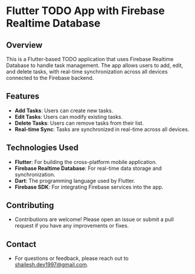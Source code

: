 # Flutter TODO App with Firebase Realtime Database

## Overview

This is a Flutter-based TODO application that uses Firebase Realtime Database to handle task management. The app allows users to add, edit, and delete tasks, with real-time synchronization across all devices connected to the Firebase backend.

## Features

- **Add Tasks**: Users can create new tasks.
- **Edit Tasks**: Users can modify existing tasks.
- **Delete Tasks**: Users can remove tasks from their list.
- **Real-time Sync**: Tasks are synchronized in real-time across all devices.

## Technologies Used

- **Flutter**: For building the cross-platform mobile application.
- **Firebase Realtime Database**: For real-time data storage and synchronization.
- **Dart**: The programming language used by Flutter.
- **Firebase SDK**: For integrating Firebase services into the app.

## Contributing
- Contributions are welcome! Please open an issue or submit a pull request if you have any improvements or fixes.

## Contact
- For questions or feedback, please reach out to shailesh.dev1997@gmail.com.
